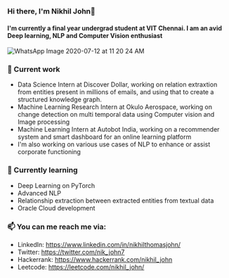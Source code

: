 ### Hi there, I'm Nikhil John👋

<!--
**nikjohn7/nikjohn7** is a ✨ _special_ ✨ repository because its `README.md` (this file) appears on your GitHub profile.

Here are some ideas to get you started:


- 🔭 I’m currently working on ...
- 🌱 I’m currently learning ...
- 👯 I’m looking to collaborate on ...
- 🤔 I’m looking for help with ...
- 💬 Ask me about ...
- 📫 How to reach me: ...
- 😄 Pronouns: ...
- ⚡ Fun fact: ...
-->

#### I'm currently a final year undergrad student at VIT Chennai. I am an avid Deep learning, NLP and Computer Vision enthusiast
![WhatsApp Image 2020-07-12 at 11 20 24 AM](https://user-images.githubusercontent.com/29889429/87240404-dcce3100-c436-11ea-84a3-79a920d6195e.jpeg)

### 🔭 Current work
- Data Science Intern at Discover Dollar, working on relation extraxtion from entities present in millions of emails, and using that to create a structured knowledge graph.
- Machine Learning Research Intern at Okulo Aerospace, working on change detection on multi temporal data using Computer vision and Image processing
- Machine Learning Intern at Autobot India, working on a recommender system and smart dashboard for an online learning platform
- I'm also working on various use cases of NLP to enhance or assist corporate functioning

### 🌱 Currently learning
- Deep Learning on PyTorch
- Advanced NLP
- Relationship extraction between extracted entities from textual data
- Oracle Cloud development 

### 📫 You can me reach me via:
- LinkedIn: https://www.linkedin.com/in/nikhilthomasjohn/
- Twitter: https://twitter.com/nik_john7
- Hackerrank: https://www.hackerrank.com/nikhil_john
- Leetcode: https://leetcode.com/nikhil_john/
